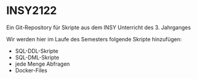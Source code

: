 # INSY2122

Ein Git-Repository für Skripte aus dem INSY Unterricht des 3. Jahrganges

Wir werden hier im Laufe des Semesters folgende Skripte hinzufügen:

* SQL-DDL-Skripte
* SQL-DML-Skripte
* jede Menge Abfragen
* Docker-Files

